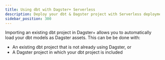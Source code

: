 ```yaml
---
title: Using dbt with Dagster+ Serverless
description: Deploy your dbt & Dagster project with Serverless deployments in Dagster+.
sidebar_position: 300
---
```


Importing an existing dbt project in Dagster+ allows you to automatically load your dbt models as Dagster assets. This can be be done with:

- An existing dbt project that is not already using Dagster, or
- A Dagster project in which your dbt project is included
